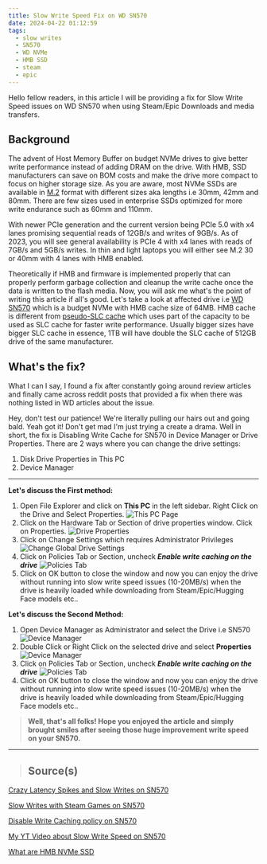 ```yaml
---
title: Slow Write Speed Fix on WD SN570
date: 2024-04-22 01:12:59
tags:
  - slow writes
  - SN570
  - WD NVMe
  - HMB SSD
  - steam
  - epic
---
```

Hello fellow readers, in this article I will be providing a fix for Slow Write Speed issues on WD SN570 when using Steam/Epic Downloads and media transfers.<!-- more -->

## Background

The advent of Host Memory Buffer on budget NVMe drives to give better write performance instead of adding DRAM on the drive. With HMB, SSD manufacturers can save on BOM costs and make the drive more compact to focus on higher storage size. As you are aware, most NVMe SSDs are available in [M.2][def8] format with different sizes aka lengths i.e 30mm, 42mm and 80mm. There are few sizes used in enterprise SSDs optimized for more write endurance such as 60mm and 110mm.

With newer PCIe generation and the current version being PCIe 5.0 with x4 lanes promising sequential reads of 12GB/s and writes of 9GB/s.
As of 2023, you will see general availability is PCIe 4 with x4 lanes with reads of 7GB/s and 5GB/s writes. In thin and light laptops you will either see M.2 30 or 40mm with 4 lanes with HMB enabled.

Theoretically if HMB and firmware is implemented properly that can properly perform garbage collection and cleanup the write cache once the data is written to the flash media. Now, you will ask me what's the point of writing this article if all's good.
Let's take a look at affected drive i.e [WD SN570][def7] which is a budget NVMe with HMB cache size of 64MB. HMB cache is different from [pseudo-SLC cache][def6] which uses part of the capacity to be used as SLC cache for faster write performance. Usually bigger sizes have bigger SLC cache in essence, 1TB will have double the SLC cache of 512GB drive of the same manufacturer.

## What\'s the fix?

What I can I say, I found a fix after constantly going around review articles and finally came across reddit posts that provided a fix when there was nothing listed in WD articles about the issue.

Hey, don't test our patience! We're literally pulling our hairs out and going bald.
Yeah got it! Don't get mad I'm just trying a create a drama. Well in short, the fix is Disabling Write Cache for SN570 in Device Manager or Drive Properties.
There are 2 ways where you can change the drive settings:

1. Disk Drive Properties in This PC
2. Device Manager

---
**Let\'s discuss the First method:**

1. Open File Explorer and click on **This PC** in the left sidebar. Right Click on the Drive and Select Properties.
<span>![This PC Page](https://i.imgur.com/SBF1bnu.png)</span>
2. Click on the Hardware Tab or Section of drive properties window. Click on Properties.
<span>![Drive Properties](https://i.imgur.com/WDy5Mo2.png)</span>
3. Click on Change Settings which requires Administrator Privileges
<span>![Change Global Drive Settings](https://i.imgur.com/23Iu9mz.png)</span>
4. Click on Policies Tab or Section, uncheck ***Enable write caching on the drive***
<span>![Policies Tab](https://i.imgur.com/wHXGsjQ.png)</span>
5. Click on OK button to close the window and now you can enjoy the drive without running into slow write speed issues (10-20MB/s) when the drive is heavily loaded while downloading from Steam/Epic/Hugging Face models etc..

**Let\'s discuss the Second Method:**

1. Open Device Manager as Administrator and select the Drive i.e SN570
<span>![Device Manager](https://i.imgur.com/a5ICTCu.png)</span>
2. Double Click or Right Click on the selected drive and select **Properties**
<span>![Device Manager](https://i.imgur.com/qL3qkNJ.png)</span>
3. Click on Policies Tab or Section, uncheck ***Enable write caching on the drive***
<span>![Policies Tab](https://i.imgur.com/wHXGsjQ.png)</span>
4. Click on OK button to close the window and now you can enjoy the drive without running into slow write speed issues (10-20MB/s) when the drive is heavily loaded while downloading from Steam/Epic/Hugging Face models etc..

> **Well, that's all folks! Hope you enjoyed the article and simply brought smiles after seeing those huge improvement write speed on your SN570.**
---

> ## Source(s)

[Crazy Latency Spikes and Slow Writes on SN570][def]

[Slow Writes with Steam Games on SN570][def2]

[Disable Write Caching policy on SN570][def3]

[My YT Video about Slow Write Speed on SN570][def4]

[What are HMB NVMe SSD][def5]


[def]: https://old.reddit.com/r/buildapc/comments/12jepzn/wd_blue_sn570_crazy_latency_spikes_and_extremely/
[def2]: https://old.reddit.com/r/buildapc/comments/t0q6d0/steam_write_speed_to_ssd_very_slow_1020_mbs_how/
[def3]: https://old.reddit.com/r/Windows10/comments/lf5sb5/should_i_enable_write_caching_policy_for_ssd_and/
[def4]: https://youtu.be/W7EVpauavVc?si=j5p4eHpi8QDpdRU9
[def5]: https://www.servethehome.com/what-are-host-memory-buffer-or-hmb-nvme-ssds/
[def6]: https://sabrent.com/blogs/storage/slc-caching
[def7]: https://www.techpowerup.com/ssd-specs/western-digital-sn570-1-tb.d467
[def8]: https://en.wikipedia.org/wiki/M.2